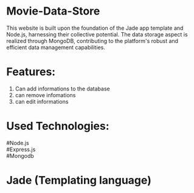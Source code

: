 # Movie-Data-Store

This website is built upon the foundation of the Jade app template and Node.js, harnessing their collective potential. The data storage aspect is realized through MongoDB, contributing to the platform's robust and efficient data management capabilities.

# Features:
1. Can add  informations to the database
2. can remove infomations
3. can edit informations



# Used Technologies:  
#Node.js  
#Express.js  
#Mongodb  
# Jade (Templating language)
